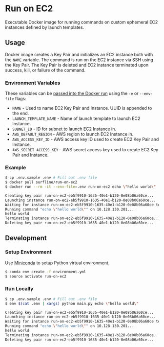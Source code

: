 # Run on EC2

Executable Docker image for running commands on custom ephemeral EC2 instances defined by launch templates.

## Usage

Docker image creates a Key Pair and initializes an EC2 instance both with the `NAME` variable. The command is run on the EC2 instance via SSH using the Key Pair. The Key Pair is deleted and EC2 instance terminated upon success, kill, or failure of the command.

### Environment Variables

These variables can be [passed into the Docker run](https://docs.docker.com/engine/reference/commandline/run/#set-environment-variables--e---env---env-file) using the `-e` or `--env-file` flags:

- `NAME` - Used to name EC2 Key Pair and Instance. UUID is appended to the end.
- `LAUNCH_TEMPLATE_NAME` - Name of launch template to launch EC2 Instance.
- `SUBNET_ID` - ID for subnet to launch EC2 Instance in.
- `AWS_DEFAULT_REGION` - AWS region to launch EC2 Instance in.
- `AWS_ACCESS_KEY_ID` - AWS access key ID used to create EC2 Key Pair and Instance.
- `AWS_SECRET_ACCESS_KEY` - AWS secret access key used to create EC2 Key Pair and Instance.

### Example

```sh
$ cp .env.sample .env # Fill out .env file
$ docker pull surfline/run-on-ec2
$ docker run --rm -it --env-file=.env run-on-ec2 echo \"hello world\"

Creating key pair run-on-ec2-eb5f9910-1635-40e1-b120-0e08b06a60ce...
Launching instance run-on-ec2-eb5f9910-1635-40e1-b120-0e08b06a60ce...
Waiting for instance run-on-ec2-eb5f9910-1635-40e1-b120-0e08b06a60ce to be ready...
Running command "echo \"hello world\"" on 10.128.130.201...
hello world
Terminating instance run-on-ec2-eb5f9910-1635-40e1-b120-0e08b06a60ce...
Deleting key pair run-on-ec2-eb5f9910-1635-40e1-b120-0e08b06a60ce...
```

## Development

### Setup Environment

Use [Miniconda](https://conda.io/miniconda.html) to setup Python virtual environment.

```sh
$ conda env create -f environment.yml
$ source activate run-on-ec2
```

### Run Locally

```sh
$ cp .env.sample .env # Fill out .env file
$ env $(cat .env | xargs) python main.py echo \"hello world\"

Creating key pair run-on-ec2-eb5f9910-1635-40e1-b120-0e08b06a60ce...
Launching instance run-on-ec2-eb5f9910-1635-40e1-b120-0e08b06a60ce...
Waiting for instance run-on-ec2-eb5f9910-1635-40e1-b120-0e08b06a60ce to be ready...
Running command "echo \"hello world\"" on 10.128.130.201...
hello world
Terminating instance run-on-ec2-eb5f9910-1635-40e1-b120-0e08b06a60ce...
Deleting key pair run-on-ec2-eb5f9910-1635-40e1-b120-0e08b06a60ce...
```
